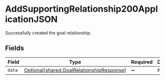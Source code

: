 # AddSupportingRelationship200ApplicationJSON

Successfully created the goal relationship.


## Fields

| Field                                                                                        | Type                                                                                         | Required                                                                                     | Description                                                                                  |
| -------------------------------------------------------------------------------------------- | -------------------------------------------------------------------------------------------- | -------------------------------------------------------------------------------------------- | -------------------------------------------------------------------------------------------- |
| `data`                                                                                       | [Optional[shared.GoalRelationshipResponse]](../../models/shared/goalrelationshipresponse.md) | :heavy_minus_sign:                                                                           | N/A                                                                                          |